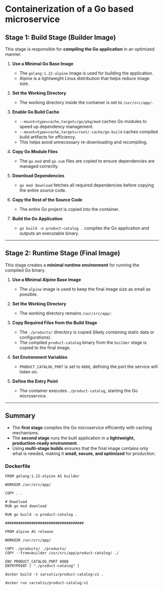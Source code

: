 # Containerization of a Go based microservice

## **Stage 1: Build Stage (Builder Image)**  
This stage is responsible for **compiling the Go application** in an optimized manner.  

1. **Use a Minimal Go Base Image**  
   - The `golang:1.22-alpine` image is used for building the application.  
   - Alpine is a lightweight Linux distribution that helps reduce image size.  

2. **Set the Working Directory**  
   - The working directory inside the container is set to `/usr/src/app/`.  

3. **Enable Go Build Cache**  
   - `--mount=type=cache,target=/go/pkg/mod` caches Go modules to speed up dependency management.  
   - `--mount=type=cache,target=/root/.cache/go-build` caches compiled build artifacts for efficiency.  
   - This helps avoid unnecessary re-downloading and recompiling.  

4. **Copy Go Module Files**  
   - The `go.mod` and `go.sum` files are copied to ensure dependencies are managed correctly.  

5. **Download Dependencies**  
   - `go mod download` fetches all required dependencies before copying the entire source code.  

6. **Copy the Rest of the Source Code**  
   - The entire Go project is copied into the container.  

7. **Build the Go Application**  
   - `go build -o product-catalog .` compiles the Go application and outputs an executable binary.  

---

## **Stage 2: Runtime Stage (Final Image)**  
This stage creates a **minimal runtime environment** for running the compiled Go binary.  

1. **Use a Minimal Alpine Base Image**  
   - The `alpine` image is used to keep the final image size as small as possible.  

2. **Set the Working Directory**  
   - The working directory remains `/usr/src/app/`.  

3. **Copy Required Files from the Build Stage**  
   - The `./products/` directory is copied (likely containing static data or configurations).  
   - The compiled `product-catalog` binary from the `builder` stage is copied to the final image.  

4. **Set Environment Variables**  
   - `PRODUCT_CATALOG_PORT` is set to `8088`, defining the port the service will listen on.  

5. **Define the Entry Point**  
   - The container executes `./product-catalog`, starting the Go microservice.  

---

## **Summary**  
- The **first stage** compiles the Go microservice efficiently with caching mechanisms.  
- The **second stage** runs the built application in a **lightweight, production-ready environment**.  
- Using **multi-stage builds** ensures that the final image contains only what is needed, making it **small, secure, and optimized** for production.  

### Dockerfile
```
FROM golang:1.22-alpine AS builder

WORKDIR /usr/src/app/

COPY . .

# Download
RUN go mod download

RUN go build -o product-catalog .

####################################

FROM alpine AS release

WORKDIR /usr/src/app/

COPY ./products/ ./products/
COPY --from=builder /usr/src/app/product-catalog/ ./

ENV PRODUCT_CATALOG_PORT 8088
ENTRYPOINT [ "./product-catalog" ]

```


```
docker build -t sarsatis/product-catalog:v1 . 

docker run sarsatis/product-catalog:v1
```